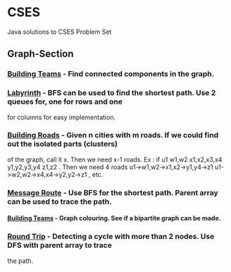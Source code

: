 # CSES
Java solutions to CSES Problem Set

## Graph-Section
### <ins>Building Teams</ins> - Find connected components in the graph.

### <ins>Labyrinth</ins> - BFS can be used to find the shortest path. Use 2 queues for, one for rows and one
   for columns for easy implementation.

### <ins>Building Roads</ins> - Given n cities with m roads. If we could find out the isolated parts (clusters)
   of the graph, call it x. Then we need x-1 roads. 
   Ex : if u1     w1,w2     x1,x2,x3,x4      y1,y2,y3,y4     z1,z2  . Then we need 4 roads
         u1->w1,w2->x1,x2->y1,y4->z1
         u1->w2,w2->x4,x4->y2,y2->z1 , etc.

### <ins>Message Route</ins> - Use BFS for the shortest path. Parent array can be used to trace the path.

#### <ins>Building Teams</ins> - Graph colouring. See if a bipartite graph can be made. 

### <ins>Round Trip</ins> - Detecting a cycle with more than 2 nodes. Use DFS with parent array to trace
   the path.
